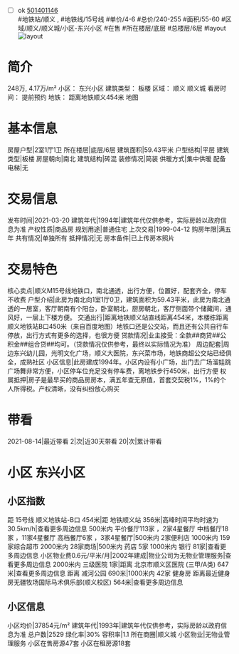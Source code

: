 - [ ] ok [501401146](https://bj.5i5j.com/ershoufang/501401146.html)  
 #地铁站/顺义 ,  #地铁线/15号线
#单价/4-6 #总价/240-255 #面积/55-60   #区域/顺义/顺义城/小区-东兴小区 #在售 #所在楼层/底层 #总楼层/6层 #layout 
![layout](http://image2a.5i5j.com/bdir/layout/5435f146ef44439fa1fef9110dbcd229.jpg_P5.jpg) 
# 简介 
 248万,  4.17万/m² 
小区： 东兴小区
建筑类型： 板楼
区域： 顺义 顺义城
看房时间： 提前预约
地铁： 距离地铁顺义454米 地图
# 基本信息 
 房屋户型|2室1厅1卫
所在楼层|底层/6层
建筑面积|59.43平米
户型结构|平层
建筑类型|板楼
房屋朝向|南北
建筑结构|砖混
装修情况|简装
供暖方式|集中供暖
配备电梯|无
# 交易信息 
 发布时间|2021-03-20
建筑年代|1994年|建筑年代仅供参考，实际房龄以政府信息为准
产权性质|商品房
规划用途|普通住宅
上次交易|1999-04-12
购房年限|满五年
共有情况|单独所有
抵押情况|无
房本备件|已上传房本照片
# 交易特色 
 核心卖点|顺义M15号线地铁口，南北通透，出行方便，位置好，配套齐全，停车不收费
户型介绍|此房为南北向1室1厅0卫，建筑面积为59.43平米，此房为南北通透的一居室，客厅朝南有个阳台，卧室朝北，厨房朝北，客厅侧面带个储藏间，通风好，一层上下楼方便。
交通出行|距离地铁顺义站直线距离454米，本楼栋距离顺义地铁站B口450米（来自百度地图）地铁口还是公交站，而且还有公共自行车停放，出行方式有更多的选择，也很方便
贷款情况|业主接受：全款##商贷##公积金##组合贷##均可。（贷款情况仅供参考，最终以实际情况为准）
周边配套|周边东兴幼儿园，光明文化广场，顺义大医院，东兴菜市场，地铁商超公交站已经俱全，成熟社区
小区信息|此房建成1994年。小区内设有小广场，出门去广场溜娃跳广场舞非常方便，小区停车位充足没有停车费，离地铁步行450米，出行方便
权属抵押|房子是最早买的商品房房本，满五年查无原值，首套交契税1%，1%的个人所得税。产权清晰，没有纠纷放心购买
# 带看 
 2021-08-14|最近带看	 2|次|近30天带看	 20|次|累计带看
# 小区 东兴小区
## 小区指数 
 距 15号线 顺义地铁站-B口 454米|距 地铁顺义站 356米|高峰时间平均时速为30.5km/h|查看更多周边信息
500米内 平价餐厅113家 ，2家4星餐厅
中档餐厅18家 ，11家4星餐厅
高档餐厅6家 ，3家4星餐厅|500米内 2家便利店
1000米内 159家综合超市
2000米内 28家商场|500米内 药店 5家
1000米内 银行 81家|查看更多周边信息
小区物业费0.6元/平米/月|2002年建成|物业公司为无物业管理服务|查看更多周边信息
2000米内 三级医院 1家|距离 北京市顺义区医院 (三甲/A类) 647米|查看更多周边信息
距离 减河公园 690米|1000米内 42家 健身房
距离最近健身房无疆牧场国际马术俱乐部(顺义校区) 564米|查看更多周边信息
## 小区信息 
 小区均价|37854元/m²
建筑年代|1993年|建筑年代仅供参考，实际房龄以政府信息为准
总户数|2529
绿化率|30%
容积率|1.1
所在商圈|顺义城
小区物业|无物业管理服务
小区在售房源47套
小区在租房源18套
